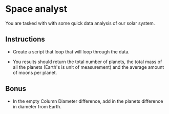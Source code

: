 # Space analyst

You are tasked with with some quick data analysis of our solar system.

## Instructions

* Create a script that loop that will loop through the data.

* You results should return the total number of planets, the total mass of all the planets (Earth's is unit of measurement) and the average amount of moons per planet.

## Bonus

* In the empty Column Diameter difference, add in the planets difference in diameter from Earth.

